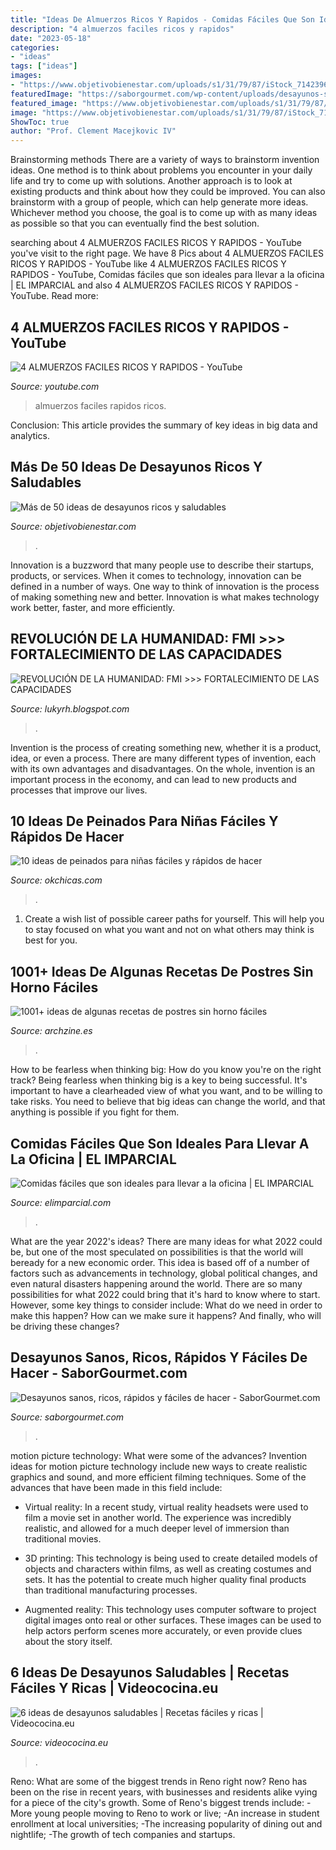 ```yaml
---
title: "Ideas De Almuerzos Ricos Y Rapidos - Comidas Fáciles Que Son Ideales Para Llevar A La Oficina"
description: "4 almuerzos faciles ricos y rapidos"
date: "2023-05-18"
categories:
- "ideas"
tags: ["ideas"]
images:
- "https://www.objetivobienestar.com/uploads/s1/31/79/87/iStock_71423969_MEDIUM.jpg"
featuredImage: "https://saborgourmet.com/wp-content/uploads/desayunos-sanos-yogur-iStock-.jpg"
featured_image: "https://www.objetivobienestar.com/uploads/s1/31/79/87/iStock_71423969_MEDIUM.jpg"
image: "https://www.objetivobienestar.com/uploads/s1/31/79/87/iStock_71423969_MEDIUM.jpg"
ShowToc: true
author: "Prof. Clement Macejkovic IV"
---
```



Brainstorming methods
There are a variety of ways to brainstorm invention ideas. One method is to think about problems you encounter in your daily life and try to come up with solutions. Another approach is to look at existing products and think about how they could be improved. You can also brainstorm with a group of people, which can help generate more ideas. Whichever method you choose, the goal is to come up with as many ideas as possible so that you can eventually find the best solution.

	

		
searching about 4 ALMUERZOS FACILES RICOS Y RAPIDOS - YouTube you've visit to the right page. We have 8 Pics about 4 ALMUERZOS FACILES RICOS Y RAPIDOS - YouTube like 4 ALMUERZOS FACILES RICOS Y RAPIDOS - YouTube, Comidas fáciles que son ideales para llevar a la oficina | EL IMPARCIAL and also 4 ALMUERZOS FACILES RICOS Y RAPIDOS - YouTube. Read more:
		
    
## 4 ALMUERZOS FACILES RICOS Y RAPIDOS - YouTube

<img loading=lazy src="https://i.ytimg.com/vi/kd8nSgt6WAg/maxresdefault.jpg" onerror="this.onerror=null;this.src='https://tse3.mm.bing.net/th?id=OIP.CFfnreUm7O-ecMfYd0Z3DgHaEK&amp;pid=15.1';" alt="4 ALMUERZOS FACILES RICOS Y RAPIDOS - YouTube">

_Source: youtube.com_

>almuerzos faciles rapidos ricos. 

	

Conclusion:
This article provides the summary of key ideas in big data and analytics.

    
## Más De 50 Ideas De Desayunos Ricos Y Saludables

<img loading=lazy src="https://www.objetivobienestar.com/uploads/s1/31/79/87/iStock_71423969_MEDIUM.jpg" onerror="this.onerror=null;this.src='https://tse3.mm.bing.net/th?id=OIP.YAd5wq0KRNqLSX8svs3lSgHaE7&amp;pid=15.1';" alt="Más de 50 ideas de desayunos ricos y saludables">

_Source: objetivobienestar.com_

>. 

	

Innovation is a buzzword that many people use to describe their startups, products, or services. When it comes to technology, innovation can be defined in a number of ways. One way to think of innovation is the process of making something new and better. Innovation is what makes technology work better, faster, and more efficiently.

    
## REVOLUCIÓN DE LA HUMANIDAD: FMI &gt;&gt;&gt; FORTALECIMIENTO DE LAS CAPACIDADES

<img loading=lazy src="https://lh3.googleusercontent.com/-Mlxjv_hcyNo/YEXpMQnP90I/AAAAAAAADG4/0yZVSjerWN8-ekcVIZAra8Eux3YeVLPggCLcBGAsYHQ/w1200-h630-p-k-no-nu/image.png" onerror="this.onerror=null;this.src='https://tse1.mm.bing.net/th?id=OIP.5RiuNx8L347v_vPD_QmKLQAAAA&amp;pid=15.1';" alt="REVOLUCIÓN DE LA HUMANIDAD: FMI &gt;&gt;&gt; FORTALECIMIENTO DE LAS CAPACIDADES">

_Source: lukyrh.blogspot.com_

>. 

	

Invention is the process of creating something new, whether it is a product, idea, or even a process. There are many different types of invention, each with its own advantages and disadvantages. On the whole, invention is an important process in the economy, and can lead to new products and processes that improve our lives.

    
## 10 Ideas De Peinados Para Niñas Fáciles Y Rápidos De Hacer

<img loading=lazy src="http://www.okchicas.com/wp-content/uploads/2016/02/google.com_.mx-1924398_794376687272602_219941094812710328_n-730x403.jpg" onerror="this.onerror=null;this.src='https://tse3.mm.bing.net/th?id=OIP.uMs3PJgIs_GbFe0XYMCvhwHaEF&amp;pid=15.1';" alt="10 ideas de peinados para niñas fáciles y rápidos de hacer">

_Source: okchicas.com_

>. 

	

1. Create a wish list of possible career paths for yourself. This will help you to stay focused on what you want and not on what others may think is best for you. 

    
## 1001+ Ideas De Algunas Recetas De Postres Sin Horno Fáciles

<img loading=lazy src="https://archzine.es/wp-content/uploads/2017/03/postres-sin-horno-gelatina-con-nutella-y-crema-de-queso-2.jpg" onerror="this.onerror=null;this.src='https://tse2.mm.bing.net/th?id=OIP.7mPjNgNl_tsWyQajnEVGrwHaKW&amp;pid=15.1';" alt="1001+ ideas de algunas recetas de postres sin horno fáciles">

_Source: archzine.es_

>. 

	

How to be fearless when thinking big: How do you know you're on the right track?
Being fearless when thinking big is a key to being successful. It's important to have a clearheaded view of what you want, and to be willing to take risks. You need to believe that big ideas can change the world, and that anything is possible if you fight for them.

    
## Comidas Fáciles Que Son Ideales Para Llevar A La Oficina | EL IMPARCIAL

<img loading=lazy src="https://www.elimparcial.com/img/2021/01/07/wraps-2144113_640.jpg" onerror="this.onerror=null;this.src='https://tse1.mm.bing.net/th?id=OIP.xaCM4LDvqTNL79liydK2iwHaE7&amp;pid=15.1';" alt="Comidas fáciles que son ideales para llevar a la oficina | EL IMPARCIAL">

_Source: elimparcial.com_

>. 

	

What are the year 2022's ideas?
There are many ideas for what 2022 could be, but one of the most speculated on possibilities is that the world will beready for a new economic order. This idea is based off of a number of factors such as advancements in technology, global political changes, and even natural disasters happening around the world. There are so many possibilities for what 2022 could bring that it's hard to know where to start. However, some key things to consider include: What do we need in order to make this happen? How can we make sure it happens? And finally, who will be driving these changes?

    
## Desayunos Sanos, Ricos, Rápidos Y Fáciles De Hacer - SaborGourmet.com

<img loading=lazy src="https://saborgourmet.com/wp-content/uploads/desayunos-sanos-yogur-iStock-.jpg" onerror="this.onerror=null;this.src='https://tse3.mm.bing.net/th?id=OIP.evAvPtE7kVlQYLzq8-45jQHaE8&amp;pid=15.1';" alt="Desayunos sanos, ricos, rápidos y fáciles de hacer - SaborGourmet.com">

_Source: saborgourmet.com_

>. 

	

motion picture technology: What were some of the advances?
Invention ideas for motion picture technology include new ways to create realistic graphics and sound, and more efficient filming techniques. Some of the advances that have been made in this field include: 
- Virtual reality: In a recent study, virtual reality headsets were used to film a movie set in another world. The experience was incredibly realistic, and allowed for a much deeper level of immersion than traditional movies. 

- 3D printing: This technology is being used to create detailed models of objects and characters within films, as well as creating costumes and sets. It has the potential to create much higher quality final products than traditional manufacturing processes. 

- Augmented reality: This technology uses computer software to project digital images onto real or other surfaces. These images can be used to help actors perform scenes more accurately, or even provide clues about the story itself.

    
## 6 Ideas De Desayunos Saludables | Recetas Fáciles Y Ricas | Videococina.eu

<img loading=lazy src="https://www.videococina.eu/wp-content/uploads/2019/03/1553451112_maxresdefault-720x380.jpg" onerror="this.onerror=null;this.src='https://tse1.mm.bing.net/th?id=OIP.jgFZylKefbC2XN1TZIP5KAHaD6&amp;pid=15.1';" alt="6 ideas de desayunos saludables | Recetas fáciles y ricas | Videococina.eu">

_Source: videococina.eu_

>. 

	

Reno: What are some of the biggest trends in Reno right now?
Reno has been on the rise in recent years, with businesses and residents alike vying for a piece of the city's growth. Some of Reno's biggest trends include: 
 -More young people moving to Reno to work or live; 
-An increase in student enrollment at local universities; 
-The increasing popularity of dining out and nightlife; 
-The growth of tech companies and startups.

